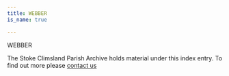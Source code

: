 ```yaml
---
title: WEBBER
is_name: true

---
```


WEBBER


The Stoke Climsland Parish Archive holds material under this index entry. To find out more please [contact us](/contact/)
